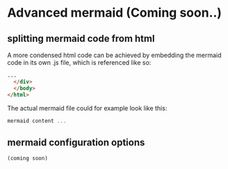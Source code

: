 # Advanced mermaid (Coming soon..)

## splitting mermaid code from html

A more condensed html code can be achieved by embedding the mermaid code in its own .js file, which is referenced like so:

```html
...
  </div>
  </body>
</html>
```

The actual mermaid file could for example look like this:

```javascript
mermaid content ...
```

## mermaid configuration options

```markdown
(coming soon)
```
